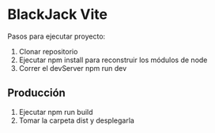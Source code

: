 # BlackJack Vite
Pasos para ejecutar proyecto:
1. Clonar repositorio
2. Ejecutar npm install para reconstruir los módulos de node
3. Correr el devServer npm run dev

## Producción
1. Ejecutar npm run build
2. Tomar la carpeta dist y desplegarla